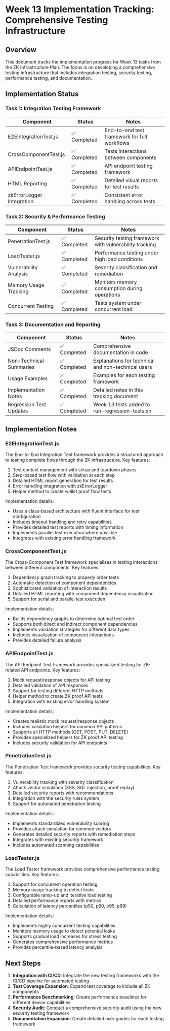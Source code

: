 # Week 13 Implementation Tracking: Comprehensive Testing Infrastructure

## Overview
This document tracks the implementation progress for Week 13 tasks from the ZK Infrastructure Plan. The focus is on developing a comprehensive testing infrastructure that includes integration testing, security testing, performance testing, and documentation.

## Implementation Status

### Task 1: Integration Testing Framework

| Component | Status | Notes |
|-----------|--------|-------|
| E2EIntegrationTest.js | ✅ Completed | End-to-end test framework for full workflows |
| CrossComponentTest.js | ✅ Completed | Tests interactions between components |
| APIEndpointTest.js | ✅ Completed | API endpoint testing framework |
| HTML Reporting | ✅ Completed | Detailed visual reports for test results |
| zkErrorLogger Integration | ✅ Completed | Consistent error handling across tests |

### Task 2: Security & Performance Testing

| Component | Status | Notes |
|-----------|--------|-------|
| PenetrationTest.js | ✅ Completed | Security testing framework with vulnerability tracking |
| LoadTester.js | ✅ Completed | Performance testing under high load conditions |
| Vulnerability Analysis | ✅ Completed | Severity classification and remediation |
| Memory Usage Tracking | ✅ Completed | Monitors memory consumption during operations |
| Concurrent Testing | ✅ Completed | Tests system under concurrent load |

### Task 3: Documentation and Reporting

| Component | Status | Notes |
|-----------|--------|-------|
| JSDoc Comments | ✅ Completed | Comprehensive documentation in code |
| Non-Technical Summaries | ✅ Completed | Explanations for technical and non-technical users |
| Usage Examples | ✅ Completed | Examples for each testing framework |
| Implementation Notes | ✅ Completed | Detailed notes in this tracking document |
| Regression Test Updates | ✅ Completed | Week 13 tests added to run-regression-tests.sh |

## Implementation Notes

### E2EIntegrationTest.js
The End-to-End Integration Test framework provides a structured approach to testing complete flows through the ZK infrastructure. Key features:

1. Test context management with setup and teardown phases
2. Step-based test flow with validation at each step
3. Detailed HTML report generation for test results
4. Error handling integration with zkErrorLogger
5. Helper method to create wallet proof flow tests

Implementation details:
- Uses a class-based architecture with fluent interface for test configuration
- Includes timeout handling and retry capabilities
- Provides detailed test reports with timing information
- Implements parallel test execution where possible
- Integrates with existing error handling framework

### CrossComponentTest.js
The Cross-Component Test framework specializes in testing interactions between different components. Key features:

1. Dependency graph tracking to properly order tests
2. Automatic detection of component dependencies
3. Sophisticated validation of interaction results
4. Detailed HTML reporting with component dependency visualization
5. Support for serial and parallel test execution

Implementation details:
- Builds dependency graphs to determine optimal test order
- Supports both direct and indirect component dependencies
- Implements validation strategies for different data types
- Includes visualization of component interactions
- Provides detailed failure analysis

### APIEndpointTest.js
The API Endpoint Test framework provides specialized testing for ZK-related API endpoints. Key features:

1. Mock request/response objects for API testing
2. Detailed validation of API responses
3. Support for testing different HTTP methods
4. Helper method to create ZK proof API tests
5. Integration with existing error handling system

Implementation details:
- Creates realistic mock request/response objects
- Includes validation helpers for common API patterns
- Supports all HTTP methods (GET, POST, PUT, DELETE)
- Provides specialized helpers for ZK proof API testing
- Includes security validation for API endpoints

### PenetrationTest.js
The Penetration Test framework provides security testing capabilities. Key features:

1. Vulnerability tracking with severity classification
2. Attack vector simulation (XSS, SQL injection, proof replay)
3. Detailed security reports with recommendations
4. Integration with the security rules system
5. Support for automated penetration testing

Implementation details:
- Implements standardized vulnerability scoring
- Provides attack simulation for common vectors
- Generates detailed security reports with remediation steps
- Integrates with existing security framework
- Includes automated scanning capabilities

### LoadTester.js
The Load Tester framework provides comprehensive performance testing capabilities. Key features:

1. Support for concurrent operation testing
2. Memory usage tracking to detect leaks
3. Configurable ramp-up and iterative load testing
4. Detailed performance reports with metrics
5. Calculation of latency percentiles (p50, p90, p95, p99)

Implementation details:
- Implements highly concurrent testing capabilities
- Monitors memory usage to detect potential leaks
- Supports gradual load increases for stress testing
- Generates comprehensive performance metrics
- Provides percentile-based latency analysis

## Next Steps

1. **Integration with CI/CD**: Integrate the new testing frameworks with the CI/CD pipeline for automated testing
2. **Test Coverage Expansion**: Expand test coverage to include all ZK components
3. **Performance Benchmarking**: Create performance baselines for different device capabilities
4. **Security Audit**: Conduct a comprehensive security audit using the new security testing framework
5. **Documentation Expansion**: Create detailed user guides for each testing framework